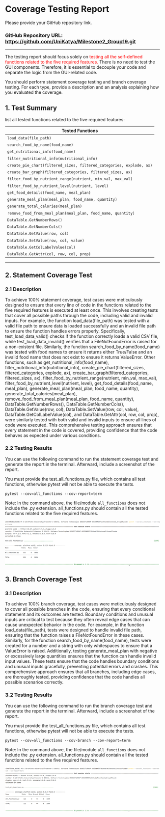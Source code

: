 # Coverage Testing Report

Please provide your GitHub repository link.
### GitHub Repository URL: https://github.com/UniKatya/Milestone2_Group19.git

---

The testing report should focus solely on <span style="color:red"> testing all the self-defined functions related to 
the five required features.</span> There is no need to test the GUI components. Therefore, it is essential to decouple your code and separate the logic from the GUI-related code.

You should perform statement coverage testing and branch coverage testing. For each type, provide a description and an analysis explaining how you evaluated the coverage.

## 1. **Test Summary**
list all tested functions related to the five required features:

| **Tested Functions**                                                 |
|----------------------------------------------------------------------|
| `load_data(file_path)`                                               | 
| `search_food_by_name(food_name)`                                     |
| `get_nutritional_info(food_name)`                                    |
| `filter_nutritional_info(nutritional_info)`                          |
| `create_pie_chart(filtered_sizes, filtered_categories, explode, ax)` |
| `create_bar_graph(filtered_categories, filtered_sizes, ax)`          |
| `filter_food_by_nutrient_range(nutrient, min_val, max_val)`          |
| `filter_food_by_nutrient_level(nutrient, level)`                     |
| `get_food_details(food_name, meal_plan)`                             |
| `generate_meal_plan(meal_plan, food_name, quantity)`                 |
| `generate_total_calories(meal_plan)`                                 |
| `remove_food_from_meal_plan(meal_plan, food_name, quantity)`         |
| `DataTable.GetNumberRows()`                                          |
| `DataTable.GetNumberCols()`                                          |
| `DataTable.GetValue(row, col)`                                       |
| `DataTable.SetValue(row, col, value)`                                |
| `DataTable.GetColLabelValue(col)`                                    |
| `DataTable.GetAttr(col, row, col, prop)`                             |

---

## 2. **Statement Coverage Test**

### 2.1 Description

To achieve 100% statement coverage, test cases were meticulously designed to ensure that every line of code in the functions related to the five required features is executed at least once. This involves creating tests that cover all possible paths through the code, including valid and invalid inputs. For example, the function load_data(file_path) was tested with a valid file path to ensure data is loaded successfully and an invalid file path to ensure the function handles errors properly. Specifically, test_load_data_valid() checks if the function correctly loads a valid CSV file, while test_load_data_invalid() verifies that a FileNotFoundError is raised for a non-existent file. Similarly, the function search_food_by_name(food_name) was tested with food names to ensure it returns either True/False and an invalid food name that does not exist to ensure it returns ValueError. Other functions, such as get_nutritional_info(food_name), filter_nutritional_info(nutritional_info), create_pie_chart(filtered_sizes, filtered_categories, explode, ax), create_bar_graph(filtered_categories, filtered_sizes, ax), filter_food_by_nutrient_range(nutrient, min_val, max_val), filter_food_by_nutrient_level(nutrient, level), get_food_details(food_name, meal_plan), generate_meal_plan(meal_plan, food_name, quantity), generate_total_calories(meal_plan), remove_food_from_meal_plan(meal_plan, food_name, quantity), DataTable.GetNumberRows(), DataTable.GetNumberCols(), DataTable.GetValue(row, col), DataTable.SetValue(row, col, value), DataTable.GetColLabelValue(col), and DataTable.GetAttr(col, row, col, prop), were similarly tested with both valid and invalid inputs to ensure all lines of code were executed. This comprehensive testing approach ensures that every statement in the code is covered, providing confidence that the code behaves as expected under various conditions.

### 2.2 Testing Results
You can use the following command to run the statement coverage test and generate the report in the terminal. Afterward, include a screenshot of the report. 

You must provide the test_all_functions.py file, which contains all test functions, otherwise pytest will not be able to execute the tests.

```commandline
pytest --cov=all_functions --cov-report=term
```
Note: In the command above, the file/module `all_functions` does not include the .py extension. all_functions.py should contain all the tested functions related to the five required features.

![statement_coverage](./images/statement_coverage.png)

## 3. **Branch Coverage Test**

### 3.1 Description

To achieve 100% branch coverage, test cases were meticulously designed to cover all possible branches in the code, ensuring that every conditional statement and its outcomes are tested. Boundary conditions and unusual inputs are critical to test because they often reveal edge cases that can cause unexpected behavior in the code. For example, in the function load_data(file_path), tests were designed to handle invalid file path, ensuring that the function raises a FileNotFoundError in these cases. Similarly, for the function search_food_by_name(food_name), tests were created for a number and a string with only whitespaces to ensure that a ValueError is raised. Additionally, testing generate_meal_plan with negative or excessively large quantities ensures that the function can handle invalid input values. These tests ensure that the code handles boundary conditions and unusual inputs gracefully, preventing potential errors and crashes. This comprehensive approach ensures that all branches, including edge cases, are thoroughly tested, providing confidence that the code handles all possible scenarios correctly.

### 3.2 Testing Results
You can use the following command to run the branch coverage test and generate the report in the terminal. Afterward, include a screenshot of the report. 

You must provide the test_all_functions.py file, which contains all test functions, otherwise pytest will not be able to execute the tests.

```commandline
pytest --cov=all_functions --cov-branch --cov-report=term
```
Note: In the command above, the file/module `all_functions` does not include the .py extension. all_functions.py should contain all the tested functions related to the five required features.

![statement_coverage](./images/branch_coverage.png)
